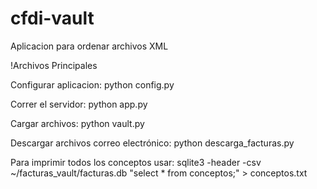 cfdi-vault
==========

Aplicacion para ordenar archivos XML

!Archivos Principales

Configurar aplicacion:
    python config.py

Correr el servidor:
    python app.py
    
Cargar archivos:
    python vault.py

Descargar archivos correo electrónico:
    python descarga_facturas.py

Para imprimir todos los conceptos usar:
    sqlite3 -header -csv ~/facturas_vault/facturas.db "select * from conceptos;" > conceptos.txt

